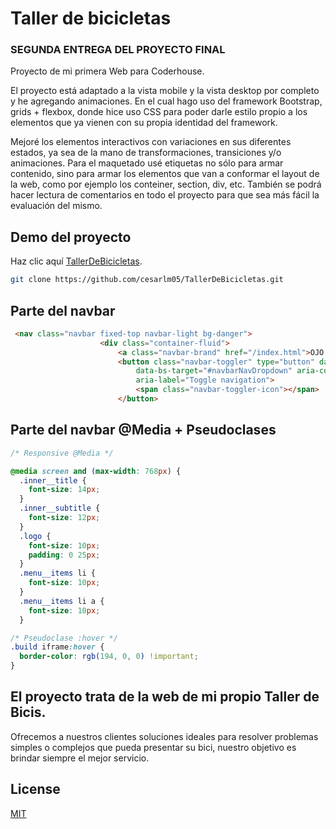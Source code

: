 # Taller de bicicletas

### SEGUNDA ENTREGA DEL PROYECTO FINAL

Proyecto de mi primera Web para Coderhouse.

El proyecto está adaptado a la
vista mobile y la vista desktop por completo y he  agregando animaciones. En el cual hago uso del framework 
 Bootstrap, grids + flexbox, donde hice uso CSS para poder darle estilo propio a los elementos que ya vienen con
su propia identidad del framework.

Mejoré los elementos interactivos con variaciones en sus diferentes
estados, ya sea de la mano de transformaciones, transiciones y/o animaciones.
Para el maquetado usé etiquetas no sólo para armar contenido, sino para armar los elementos
que van a conformar el layout de la web, como por ejemplo los conteiner, section, div, etc.
También se podrá hacer lectura de comentarios en todo el proyecto para que sea más fácil la evaluación del mismo. 

## Demo del proyecto

Haz clic aquí [TallerDeBicicletas](https://github.com/cesarlm05/TallerDeBicicletas.git).

```bash
git clone https://github.com/cesarlm05/TallerDeBicicletas.git
```

## Parte del navbar

```html
 <nav class="navbar fixed-top navbar-light bg-danger">
                    <div class="container-fluid">
                        <a class="navbar-brand" href="/index.html">OJO CLINICO BIKE</a>
                        <button class="navbar-toggler" type="button" data-bs-toggle="collapse"
                            data-bs-target="#navbarNavDropdown" aria-controls="navbarNavDropdown" aria-expanded="false"
                            aria-label="Toggle navigation">
                            <span class="navbar-toggler-icon"></span>
                        </button>
```

## Parte del navbar @Media + Pseudoclases
```css
/* Responsive @Media */

@media screen and (max-width: 768px) {
  .inner__title {
    font-size: 14px;
  }
  .inner__subtitle {
    font-size: 12px;
  }
  .logo {
    font-size: 10px;
    padding: 0 25px;
  }
  .menu__items li {
    font-size: 10px;
  }
  .menu__items li a {
    font-size: 10px;
  }
```
```css
/* Pseudoclase :hover */
.build iframe:hover {
  border-color: rgb(194, 0, 0) !important;
}
```

## El proyecto trata de la web de mi propio Taller de Bicis.

Ofrecemos a nuestros clientes soluciones ideales para resolver problemas simples o complejos que pueda presentar su bici, nuestro objetivo es brindar siempre el mejor servicio.

## License
[MIT](https://choosealicense.com/licenses/mit/)
